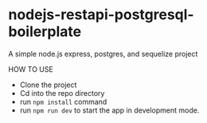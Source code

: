 # nodejs-restapi-postgresql-boilerplate
A simple node.js express, postgres, and sequelize project 

HOW TO USE

- Clone the project
- Cd into the repo directory
- run `npm install` command
- run `npm run dev` to start the app in development mode.